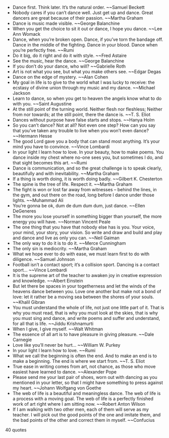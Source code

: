  - Dance first. Think later. It’s the natural order. ~~Samuel Beckett
 - Nobody cares if you can’t dance well. Just get up and dance. Great dancers are great because of their passion. ~~Martha Graham
 - Dance is music made visible. ~~George Balanchine
 - When you get the choice to sit it out or dance, I hope you dance. ~~Lee Ann Womack
 - Dance, when you’re broken open. Dance, if you’ve torn the bandage off. Dance in the middle of the fighting. Dance in your blood. Dance when you’re perfectly free. ~~Rumi
 - Do it big, do it right and do it with style. ~~Fred Astaire
 - See the music, hear the dance. ~~George Balanchine
 - If you don’t do your dance, who will? ~~Gabrielle Roth
 - Art is not what you see, but what you make others see. ~~Edgar Degas
 - Dance on the edge of mystery. ~~Alan Cohen
 - My goal in life is to give to the world what I was lucky to receive: the ecstasy of divine union through my music and my dance. ~~Michael Jackson
 - Learn to dance, so when you get to heaven the angels know what to do with you. ~~Saint Augustine
 - At the still point of the turning world. Neither flesh nor fleshless; Neither from nor towards; at the still point, there the dance is. ~~T. S. Eliot
 - Dances without purpose have false starts and stops. ~~Hanya Holm
 - So you can’t dance? Not at all? Not even one step? How can you say that you’ve taken any trouble to live when you won’t even dance? ~~Hermann Hesse
 - The good Lord gave you a body that can stand most anything. It’s your mind you have to convince. ~~Vince Lombardi
 - In your light I learn how to love. In your beauty, how to make poems. You dance inside my chest where no-one sees you, but sometimes I do, and that sight becomes this art. ~~Rumi
 - Dance is communication, and so the great challenge is to speak clearly, beautifully and with inevitability. ~~Martha Graham
 - If a thing is worth doing, it is worth doing badly. ~~Gilbert K. Chesterton
 - The spine is the tree of life. Respect it. ~~Martha Graham
 - The fight is won or lost far away from witnesses – behind the lines, in the gym, and out there on the road, long before I dance under those lights. ~~Muhammad Ali
 - You’re gonna be ok, dum de dum dum dum, just dance. ~~Ellen DeGeneres
 - The more you lose yourself in something bigger than yourself, the more energy you will have. ~~Norman Vincent Peale
 - The one thing that you have that nobody else has is you. Your voice, your mind, your story, your vision. So write and draw and build and play and dance and live as only you can. ~~Neil Gaiman
 - The only way to do it is to do it. ~~Merce Cunningham
 - The only sin is mediocrity. ~~Martha Graham
 - What we hope ever to do with ease, we must learn first to do with diligence. ~~Samuel Johnson
 - Football isn’t a contact sport; it’s a collision sport. Dancing is a contact sport... ~~Vince Lombardi
 - It is the supreme art of the teacher to awaken joy in creative expression and knowledge. ~~Albert Einstein
 - But let there be spaces in your togetherness and let the winds of the heavens dance between you. Love one another but make not a bond of love: let it rather be a moving sea between the shores of your souls. ~~Khalil Gibran
 - You must understand the whole of life, not just one little part of it. That is why you must read, that is why you must look at the skies, that is why you must sing and dance, and write poems and suffer and understand, for all that is life. ~~Jiddu Krishnamurti
 - When I give, I give myself. ~~Walt Whitman
 - The essence of all art is to have pleasure in giving pleasure. ~~Dale Carnegie
 - Love like you’ll never be hurt... ~~William W. Purkey
 - In your light I learn how to love. ~~Rumi
 - What we call the beginning is often the end. And to make an end is to make a beginning. The end is where we start from. ~~T. S. Eliot
 - True ease in writing comes from art, not chance, as those who move easiest have learned to dance. ~~Alexander Pope
 - Please send me your last pair of shoes, worn out with dancing as you mentioned in your letter, so that I might have something to press against my heart. ~~Johann Wolfgang von Goethe
 - The web of life is a beautiful and meaningless dance. The web of life is a process with a moving goal. The web of life is a perfectly finished work of art right where I am sitting now. ~~Robert Anton Wilson
 - If I am walking with two other men, each of them will serve as my teacher. I will pick out the good points of the one and imitate them, and the bad points of the other and correct them in myself. ~~Confucius

40 quotes
